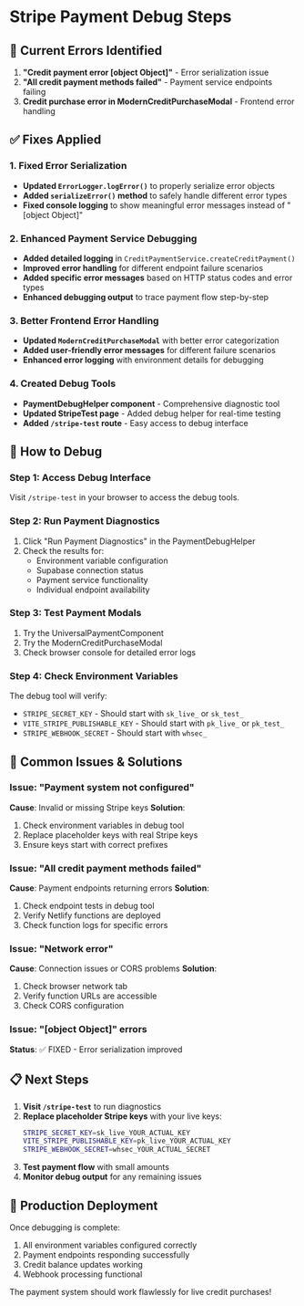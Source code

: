 # Stripe Payment Debug Steps

## 🐛 Current Errors Identified
1. **"Credit payment error [object Object]"** - Error serialization issue
2. **"All credit payment methods failed"** - Payment service endpoints failing
3. **Credit purchase error in ModernCreditPurchaseModal** - Frontend error handling

## ✅ Fixes Applied

### 1. Fixed Error Serialization
- **Updated `ErrorLogger.logError()`** to properly serialize error objects
- **Added `serializeError()` method** to safely handle different error types
- **Fixed console logging** to show meaningful error messages instead of "[object Object]"

### 2. Enhanced Payment Service Debugging
- **Added detailed logging** in `CreditPaymentService.createCreditPayment()`
- **Improved error handling** for different endpoint failure scenarios
- **Added specific error messages** based on HTTP status codes and error types
- **Enhanced debugging output** to trace payment flow step-by-step

### 3. Better Frontend Error Handling
- **Updated `ModernCreditPurchaseModal`** with better error categorization
- **Added user-friendly error messages** for different failure scenarios
- **Enhanced error logging** with environment details for debugging

### 4. Created Debug Tools
- **PaymentDebugHelper component** - Comprehensive diagnostic tool
- **Updated StripeTest page** - Added debug helper for real-time testing
- **Added `/stripe-test` route** - Easy access to debug interface

## 🧪 How to Debug

### Step 1: Access Debug Interface
Visit `/stripe-test` in your browser to access the debug tools.

### Step 2: Run Payment Diagnostics
1. Click "Run Payment Diagnostics" in the PaymentDebugHelper
2. Check the results for:
   - Environment variable configuration
   - Supabase connection status
   - Payment service functionality
   - Individual endpoint availability

### Step 3: Test Payment Modals
1. Try the UniversalPaymentComponent
2. Try the ModernCreditPurchaseModal
3. Check browser console for detailed error logs

### Step 4: Check Environment Variables
The debug tool will verify:
- `STRIPE_SECRET_KEY` - Should start with `sk_live_` or `sk_test_`
- `VITE_STRIPE_PUBLISHABLE_KEY` - Should start with `pk_live_` or `pk_test_`
- `STRIPE_WEBHOOK_SECRET` - Should start with `whsec_`

## 🔧 Common Issues & Solutions

### Issue: "Payment system not configured"
**Cause**: Invalid or missing Stripe keys
**Solution**: 
1. Check environment variables in debug tool
2. Replace placeholder keys with real Stripe keys
3. Ensure keys start with correct prefixes

### Issue: "All credit payment methods failed"
**Cause**: Payment endpoints returning errors
**Solution**:
1. Check endpoint tests in debug tool
2. Verify Netlify functions are deployed
3. Check function logs for specific errors

### Issue: "Network error"
**Cause**: Connection issues or CORS problems
**Solution**:
1. Check browser network tab
2. Verify function URLs are accessible
3. Check CORS configuration

### Issue: "[object Object]" errors
**Status**: ✅ FIXED - Error serialization improved

## 📋 Next Steps

1. **Visit `/stripe-test`** to run diagnostics
2. **Replace placeholder Stripe keys** with your live keys:
   ```bash
   STRIPE_SECRET_KEY=sk_live_YOUR_ACTUAL_KEY
   VITE_STRIPE_PUBLISHABLE_KEY=pk_live_YOUR_ACTUAL_KEY
   STRIPE_WEBHOOK_SECRET=whsec_YOUR_ACTUAL_SECRET
   ```
3. **Test payment flow** with small amounts
4. **Monitor debug output** for any remaining issues

## 🚀 Production Deployment

Once debugging is complete:
1. All environment variables configured correctly
2. Payment endpoints responding successfully
3. Credit balance updates working
4. Webhook processing functional

The payment system should work flawlessly for live credit purchases!

